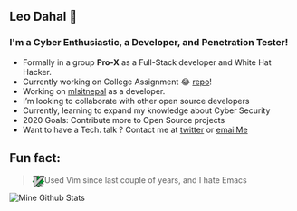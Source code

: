 ## Leo Dahal 👋

### I'm a Cyber Enthusiastic, a Developer, and Penetration Tester!
- Formally in a group **Pro-X** as a Full-Stack developer and White Hat Hacker.
- Currently working on College Assignment 😂 [repo]!
- Working on [mlsitnepal] as a developer.
- I’m looking to collaborate with other open source developers
- Currently, learning to expand my knowledge about Cyber Security
- 2020 Goals: Contribute more to Open Source projects
- Want to have a Tech. talk ? Contact me at [twitter] or [emailMe]

## Fun fact:
> Used <img align="left" alt="codeSTACKr.com" width="22px" src="https://raw.githubusercontent.com/github/explore/80688e429a7d4ef2fca1e82350fe8e3517d3494d/topics/vim/vim.png" /> Vim since last couple of years, and I hate Emacs

<img align="left" alt="Mine Github Stats" src="https://github-readme-stats.vercel.app/api?username=leodahal4&show_icons=true&hide_border=true" />


[repo]: https://github.com/leodahal4/MiniSocialMedia
[mlsitnepal]: https://www.mlsitnepal.com
[twitter]: https://twitter.com/leodahal
[emailMe]: mailto:leodahal4@gmail.com
